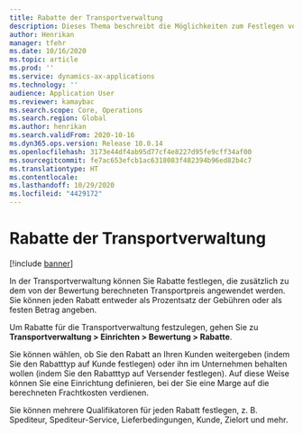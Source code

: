 ```yaml
---
title: Rabatte der Transportverwaltung
description: Dieses Thema beschreibt die Möglichkeiten zum Festlegen von Rabatten für Transportkosten.
author: Henrikan
manager: tfehr
ms.date: 10/16/2020
ms.topic: article
ms.prod: ''
ms.service: dynamics-ax-applications
ms.technology: ''
audience: Application User
ms.reviewer: kamaybac
ms.search.scope: Core, Operations
ms.search.region: Global
ms.author: henrikan
ms.search.validFrom: 2020-10-16
ms.dyn365.ops.version: Release 10.0.14
ms.openlocfilehash: 3173e44df4ab95d77cf4e8227d95fe9cff34af00
ms.sourcegitcommit: fe7ac653efcb1ac6318083f482394b96ed82b4c7
ms.translationtype: HT
ms.contentlocale: 
ms.lasthandoff: 10/29/2020
ms.locfileid: "4429172"
---
```

# <a name="transportation-management-discounts"></a>Rabatte der Transportverwaltung

[!include [banner](../includes/banner.md)]

In der Transportverwaltung können Sie Rabatte festlegen, die zusätzlich zu dem von der Bewertung berechneten Transportpreis angewendet werden. Sie können jeden Rabatt entweder als Prozentsatz der Gebühren oder als festen Betrag angeben.

Um Rabatte für die Transportverwaltung festzulegen, gehen Sie zu **Transportverwaltung \> Einrichten \> Bewertung \> Rabatte**.

Sie können wählen, ob Sie den Rabatt an Ihren Kunden weitergeben (indem Sie den Rabatttyp auf Kunde festlegen) oder ihn im Unternehmen behalten wollen (indem Sie den Rabatttyp auf Versender festlegen). Auf diese Weise können Sie eine Einrichtung definieren, bei der Sie eine Marge auf die berechneten Frachtkosten verdienen.

Sie können mehrere Qualifikatoren für jeden Rabatt festlegen, z. B. Spediteur, Spediteur-Service, Lieferbedingungen, Kunde, Zielort und mehr.
